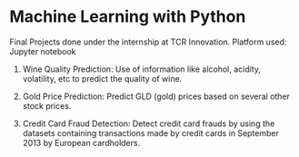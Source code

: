 # Machine Learning with Python
Final Projects done under the internship at TCR Innovation.
Platform used: Jupyter notebook

1. Wine Quality Prediction: Use of information like alcohol, acidity, volatility, etc to
predict the quality of wine. 

2. Gold Price Prediction: Predict GLD (gold) prices based on several other stock prices.

3. Credit Card Fraud Detection: Detect credit card frauds by using the datasets containing transactions made by credit cards in September 2013 by European cardholders.
